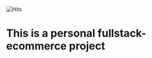 ![Hits](https://hits.seeyoufarm.com/api/count/incr/badge.svg?url=https%3A%2F%2Fgithub.com%2Fkarim-benlghalia%2Ffullstack-ecommerce&count_bg=%2379C83D&title_bg=%23555555&icon=&icon_color=%23E7E7E7&title=hits&edge_flat=false)
# This is a personal fullstack-ecommerce project 
